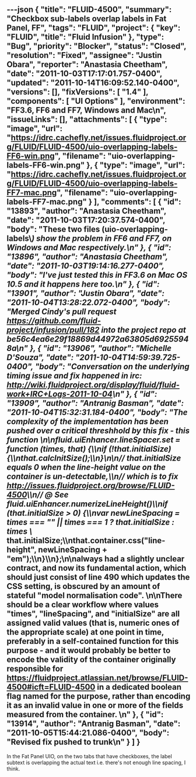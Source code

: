---json
{
  "title": "FLUID-4500",
  "summary": "Checkbox sub-labels overlap labels in Fat Panel, FF",
  "tags": "FLUID",
  "project": {
    "key": "FLUID",
    "title": "Fluid Infusion"
  },
  "type": "Bug",
  "priority": "Blocker",
  "status": "Closed",
  "resolution": "Fixed",
  "assignee": "Justin Obara",
  "reporter": "Anastasia Cheetham",
  "date": "2011-10-03T17:17:01.757-0400",
  "updated": "2011-10-14T16:09:52.140-0400",
  "versions": [],
  "fixVersions": [
    "1.4"
  ],
  "components": [
    "UI Options"
  ],
  "environment": "FF3.6, FF6 and FF7, Windows and Mac\n",
  "issueLinks": [],
  "attachments": [
    {
      "type": "image",
      "url": "https://idrc.cachefly.net/issues.fluidproject.org/FLUID/FLUID-4500/uio-overlapping-labels-FF6-win.png",
      "filename": "uio-overlapping-labels-FF6-win.png"
    },
    {
      "type": "image",
      "url": "https://idrc.cachefly.net/issues.fluidproject.org/FLUID/FLUID-4500/uio-overlapping-labels-FF7-mac.png",
      "filename": "uio-overlapping-labels-FF7-mac.png"
    }
  ],
  "comments": [
    {
      "id": "13893",
      "author": "Anastasia Cheetham",
      "date": "2011-10-03T17:20:37.574-0400",
      "body": "These two files (uio-overlapping-labels\\*) show the problem in FF6 and FF7, on Windows and Mac respectively.\n"
    },
    {
      "id": "13896",
      "author": "Anastasia Cheetham",
      "date": "2011-10-03T19:14:16.277-0400",
      "body": "I've just tested this in FF3.6 on Mac OS 10.5 and it happens here too.\n"
    },
    {
      "id": "13901",
      "author": "Justin Obara",
      "date": "2011-10-04T13:28:22.072-0400",
      "body": "Merged Cindy's pull request <https://github.com/fluid-project/infusion/pull/182> into the project repo at be56c4ea6e29f18869d44972a63805d69255948a\n"
    },
    {
      "id": "13906",
      "author": "Michelle D'Souza",
      "date": "2011-10-04T14:59:39.725-0400",
      "body": "Conversation on the underlying timing issue and fix happened in irc: <http://wiki.fluidproject.org/display/fluid/fluid-work+IRC+Logs-2011-10-04>\n"
    },
    {
      "id": "13909",
      "author": "Antranig Basman",
      "date": "2011-10-04T15:32:31.184-0400",
      "body": "The complexity of the implementation has been pushed over a critical threshhold by this fix - this function&#x20;\n\nfluid.uiEnhancer.lineSpacer.set = function (times, that) {\\\nif (!that.initialSize) {\\\nthat.calcInitSize();\\\n}\n\n// that.initialSize equals 0 when the line-height value on the container is un-detectable,\\\n// which is to fix <http://issues.fluidproject.org/browse/FLUID-4500>\\\n// @ See fluid.uiEnhancer.numerizeLineHeight()\\\nif (that.initialSize > 0) {\\\nvar newLineSpacing = times === \"\" || times === 1 ? that.initialSize : times \\* that.initialSize;\\\nthat.container.css(\"line-height\", newLineSpacing + \"em\");\\\n}\\\n};\n\nalways had a slightly unclear contract, and now its fundamental action, which should just consist of line 490 which updates the CSS setting, is obscured by an amount of stateful \"model normalisation code\".&#x20;\n\nThere should be a clear workflow where values \"times\", \"lineSpacing\", and \"initialSize\" are all assigned valid values (that is, numeric ones of the appropriate scale) at one point in time, preferably in a self-contained function for this purpose - and it would probably be better to encode the validity of the container originally responsible for <https://fluidproject.atlassian.net/browse/FLUID-4500#icft=FLUID-4500> in a dedicated boolean flag named for the purpose, rather than encoding it as an invalid value in one or more of the fields measured from the container.&#x20;\n"
    },
    {
      "id": "13914",
      "author": "Antranig Basman",
      "date": "2011-10-05T15:44:21.086-0400",
      "body": "Revised fix pushed to trunk\n"
    }
  ]
}
---
In the Fat Panel UIO, on the two tabs that have checkboxes, the label subtext is overlapping the actual text i.e. there's not enough line spacing, I think.

        